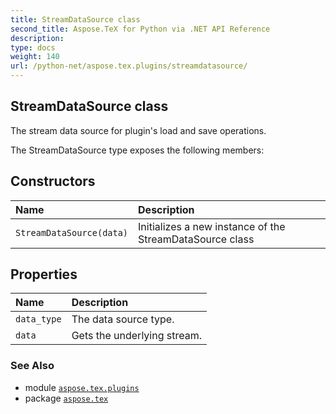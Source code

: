 ```yaml
---
title: StreamDataSource class
second_title: Aspose.TeX for Python via .NET API Reference
description: 
type: docs
weight: 140
url: /python-net/aspose.tex.plugins/streamdatasource/
---
```


## StreamDataSource class

The stream data source for plugin's load and save operations.



The StreamDataSource type exposes the following members:
## Constructors
| Name | Description |
| :- | :- |
| `StreamDataSource(data)` | Initializes a new instance of the StreamDataSource class |
## Properties
| Name | Description |
| :- | :- |
| `data_type` | The data source type. |
| `data` | Gets the underlying stream. |

### See Also

* module [`aspose.tex.plugins`](/tex/python-net/aspose.tex.plugins/)
* package [`aspose.tex`](/tex/python-net/)

